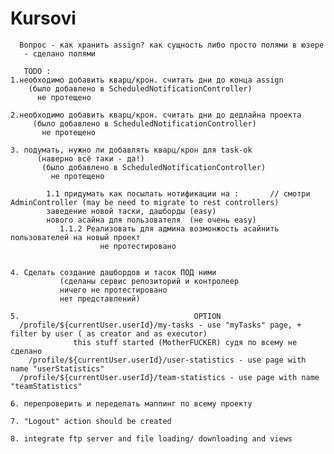 # Kursovi

      Вопрос - как хранить assign? как сущность либо просто полями в юзере
       - сделано полями

       TODO :
    1.необходимо добавить кварц/крон. считать дни до конца assign
        (было добавлено в ScheduledNotificationController)
          не протещено

    2.необходимо добавить кварц/крон. считать дни до дедлайна проекта
         (было добавлено в ScheduledNotificationController)
           не протещено

    3. подумать, нужно ли добавлять кварц/крон для task-ok
          (наверно всё таки - да!)
           (было добавлено в ScheduledNotificationController)
             не протещено

            1.1 придумать как посылать нотификации на :       // смотри AdminController (may be need to migrate to rest controllers)
            заведение новой таски, дашборды (easy)
            нового асайна для пользователя  (не очень easy)
               1.1.2 Реализовать для админа возмонжость асайнить пользователей на новый проект
                        не протестировано


    4. Сделать создание дашбордов и тасок ПОД ними
               (сделаны сервис репозиторий и контролеер
               ничего не протестировано
               нет представлений)

    5.                                       OPTION
      /profile/${currentUser.userId}/my-tasks - use "myTasks" page, + filter by user ( as creator and as executor)
                  this stuff started (MotherFUCKER) судя по всему не сделано
        /profile/${currentUser.userId}/user-statistics - use page with name "userStatistics"
      /profile/${currentUser.userId}/team-statistics - use page with name "teamStatistics"

    6. перепроверить и переделать маппинг по всему проекту

    7. "Logout" action should be created

    8. integrate ftp server and file loading/ downloading and views